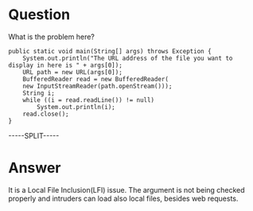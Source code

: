 # Question
 
What is the problem here?
 
```
public static void main(String[] args) throws Exception {
    System.out.println("The URL address of the file you want to display in here is " + args[0]);
    URL path = new URL(args[0]);
    BufferedReader read = new BufferedReader(
    new InputStreamReader(path.openStream()));
    String i;
    while ((i = read.readLine()) != null)
        System.out.println(i);
    read.close();
}
```
 
-----SPLIT-----
 
# Answer

It is a  Local File Inclusion(LFI) issue. The argument is not being checked properly and intruders can load also local files, besides web requests.
